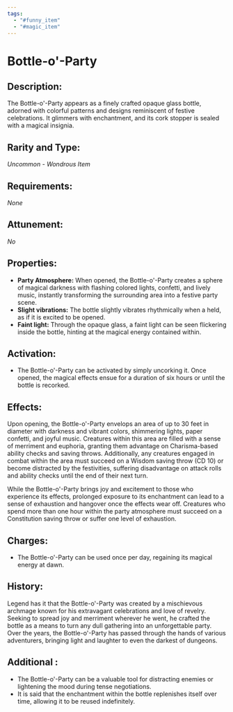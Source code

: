 ```yaml
---
tags:
  - "#funny_item"
  - "#magic_item"
---
```

# Bottle-o'-Party

## Description:
The Bottle-o'-Party appears as a finely crafted opaque glass bottle, adorned with colorful patterns and designs reminiscent of festive celebrations. It glimmers with enchantment, and its cork stopper is sealed with a magical insignia.

## Rarity and Type:
*Uncommon - Wondrous Item*

## Requirements:
*None*

## Attunement:
*No*

## Properties:
- **Party Atmosphere:** When opened, the Bottle-o'-Party creates a sphere of magical darkness with flashing colored lights, confetti, and lively music, instantly transforming the surrounding area into a festive party scene.
- **Slight vibrations:** The bottle slightly vibrates rhythmically when a held, as if it is excited to be opened.
- **Faint light:** Through the opaque glass, a faint light can be seen flickering inside the bottle, hinting at the magical energy contained within.

## Activation:
- The Bottle-o'-Party can be activated by simply uncorking it. Once opened, the magical effects ensue for a duration of six hours or until the bottle is recorked.

## Effects:
Upon opening, the Bottle-o'-Party envelops an area of up to 30 feet in diameter with darkness and vibrant colors, shimmering lights, paper confetti, and joyful music. Creatures within this area are filled with a sense of merriment and euphoria, granting them advantage on Charisma-based ability checks and saving throws. Additionally, any creatures engaged in combat within the area must succeed on a Wisdom saving throw (CD 10) or become distracted by the festivities, suffering disadvantage on attack rolls and ability checks until the end of their next turn.

While the Bottle-o'-Party brings joy and excitement to those who experience its effects, prolonged exposure to its enchantment can lead to a sense of exhaustion and hangover once the effects wear off. Creatures who spend more than one hour within the party atmosphere must succeed on a Constitution saving throw or suffer one level of exhaustion.

## Charges:
- The Bottle-o'-Party can be used once per day, regaining its magical energy at dawn.

## History:
Legend has it that the Bottle-o'-Party was created by a mischievous archmage known for his extravagant celebrations and love of revelry. Seeking to spread joy and merriment wherever he went, he crafted the bottle as a means to turn any dull gathering into an unforgettable party. Over the years, the Bottle-o'-Party has passed through the hands of various adventurers, bringing light and laughter to even the darkest of dungeons.

## Additional :
- The Bottle-o'-Party can be a valuable tool for distracting enemies or lightening the mood during tense negotiations.
- It is said that the enchantment within the bottle replenishes itself over time, allowing it to be reused indefinitely.
